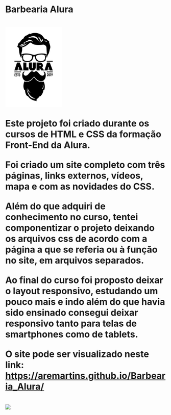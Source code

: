 <h1> Barbearia Alura<h1>
<img src = "https://github.com/aremartins/Barbearia_Alura/blob/main/assets/images/logo.png?raw=true">

<p> Este projeto foi criado durante os cursos de HTML e CSS da formação Front-End da Alura.<p>
<p>Foi criado um site completo com três páginas, links externos, vídeos, mapa e com as novidades do CSS.</p>
<p>Além do que adquiri de conhecimento no curso, tentei componentizar o projeto deixando os arquivos css de acordo com a página a que se referia ou à função no site, em arquivos separados.</p>   
<p>Ao final do curso foi proposto deixar o layout responsivo, estudando um pouco mais e indo além do que havia sido ensinado consegui deixar responsivo tanto para telas de smartphones como de tablets.</p>

O site pode ser visualizado neste link: https://aremartins.github.io/Barbearia_Alura/

<img src="https://github.com/aremartins/Barbearia_Alura/blob/main/assets/images/Barbearia%20Alura.gif?raw=true" >



